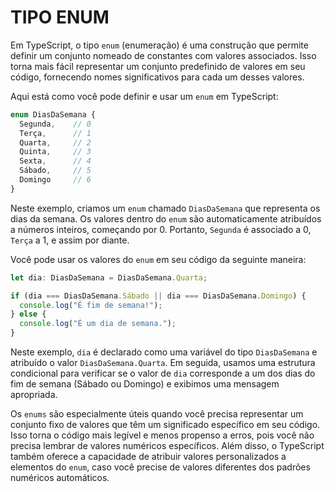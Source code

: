 # TIPO ENUM
Em TypeScript, o tipo `enum` (enumeração) é uma construção que permite definir um conjunto nomeado de constantes com valores associados. Isso torna mais fácil representar um conjunto predefinido de valores em seu código, fornecendo nomes significativos para cada um desses valores.

Aqui está como você pode definir e usar um `enum` em TypeScript:

```typescript
enum DiasDaSemana {
  Segunda,    // 0
  Terça,      // 1
  Quarta,     // 2
  Quinta,     // 3
  Sexta,      // 4
  Sábado,     // 5
  Domingo     // 6
}
```

Neste exemplo, criamos um `enum` chamado `DiasDaSemana` que representa os dias da semana. Os valores dentro do `enum` são automaticamente atribuídos a números inteiros, começando por 0. Portanto, `Segunda` é associado a 0, `Terça` a 1, e assim por diante.

Você pode usar os valores do `enum` em seu código da seguinte maneira:

```typescript
let dia: DiasDaSemana = DiasDaSemana.Quarta;

if (dia === DiasDaSemana.Sábado || dia === DiasDaSemana.Domingo) {
  console.log("É fim de semana!");
} else {
  console.log("É um dia de semana.");
}
```

Neste exemplo, `dia` é declarado como uma variável do tipo `DiasDaSemana` e atribuído o valor `DiasDaSemana.Quarta`. Em seguida, usamos uma estrutura condicional para verificar se o valor de `dia` corresponde a um dos dias do fim de semana (Sábado ou Domingo) e exibimos uma mensagem apropriada.

Os `enums` são especialmente úteis quando você precisa representar um conjunto fixo de valores que têm um significado específico em seu código. Isso torna o código mais legível e menos propenso a erros, pois você não precisa lembrar de valores numéricos específicos. Além disso, o TypeScript também oferece a capacidade de atribuir valores personalizados a elementos do `enum`, caso você precise de valores diferentes dos padrões numéricos automáticos.